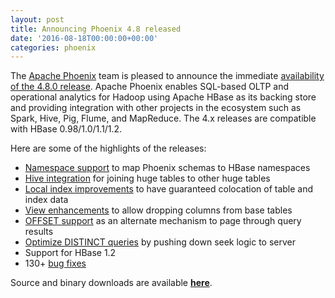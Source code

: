 ```yaml
---
layout: post
title: Announcing Phoenix 4.8 released
date: '2016-08-18T00:00:00+00:00'
categories: phoenix
---
```

<p>The <a href="http://phoenix.apache.org" target="_blank" title="Apache Phoenix">Apache Phoenix</a> team is pleased to announce the immediate <a href="http://phoenix.apache.org/download.html" target="_blank" title="download">availability of the 4.8.0 release</a>. Apache Phoenix enables SQL-based OLTP and operational analytics for Hadoop using Apache HBase as its backing store and providing integration with other projects in the ecosystem such as Spark, Hive, Pig, Flume, and MapReduce. The 4.x releases are compatible with HBase 0.98/1.0/1.1/1.2.</p> 
  <p>Here are some of the highlights of the releases:</p> 
  <p> </p> 
  <ul> 
    <li><a href="https://issues.apache.org/jira/browse/PHOENIX-1311" target="_blank" title="Namespace">Namespace support</a> to map Phoenix schemas to HBase namespaces</li> 
    <li><a href="https://issues.apache.org/jira/browse/PHOENIX-2743" target="_blank" title="Hive">Hive integration</a> for joining huge tables to other huge tables</li> 
    <li><a href="https://issues.apache.org/jira/browse/PHOENIX-1734" target="_blank" title="Local index">Local index improvements</a> to have guaranteed colocation of table and index data</li> 
    <li><a href="https://issues.apache.org/jira/browse/PHOENIX-1508" target="_blank" title="View">View enhancements</a> to allow dropping columns from base tables</li> 
    <li><a href="https://issues.apache.org/jira/browse/PHOENIX-2722" target="_blank" title="metrics">OFFSET support</a> as an alternate mechanism to page through query results</li> 
    <li><a href="https://issues.apache.org/jira/browse/PHOENIX-258" target="_blank" title="DISTINCT">Optimize DISTINCT queries</a> by pushing down seek logic to server</li> 
    <li>Support for HBase 1.2</li> 
    <li>130+ <a href="https://issues.apache.org/jira/secure/ReleaseNote.jspa?version=12334393&amp;projectId=12315120" target="_blank" title="bug fixes">bug fixes</a></li> 
  </ul> 
  <p>Source and binary downloads are available&nbsp;<a href="http://phoenix.apache.org/download.html" target="_blank" title="latest release download"><strong>here</strong></a>.</p>
